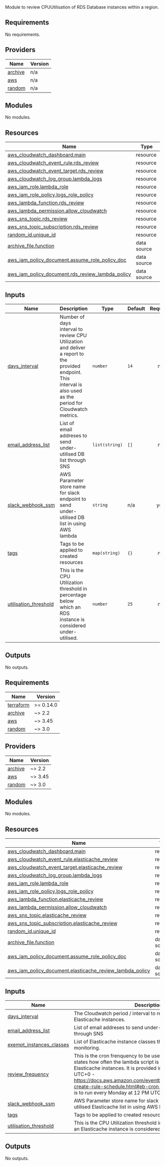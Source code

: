 Module to review CPUUtilisation of RDS Database instances within a region. 

## Requirements

No requirements.

## Providers

| Name | Version |
|------|---------|
| <a name="provider_archive"></a> [archive](#provider\_archive) | n/a |
| <a name="provider_aws"></a> [aws](#provider\_aws) | n/a |
| <a name="provider_random"></a> [random](#provider\_random) | n/a |

## Modules

No modules.

## Resources

| Name | Type |
|------|------|
| [aws_cloudwatch_dashboard.main](https://registry.terraform.io/providers/hashicorp/aws/latest/docs/resources/cloudwatch_dashboard) | resource |
| [aws_cloudwatch_event_rule.rds_review](https://registry.terraform.io/providers/hashicorp/aws/latest/docs/resources/cloudwatch_event_rule) | resource |
| [aws_cloudwatch_event_target.rds_review](https://registry.terraform.io/providers/hashicorp/aws/latest/docs/resources/cloudwatch_event_target) | resource |
| [aws_cloudwatch_log_group.lambda_logs](https://registry.terraform.io/providers/hashicorp/aws/latest/docs/resources/cloudwatch_log_group) | resource |
| [aws_iam_role.lambda_role](https://registry.terraform.io/providers/hashicorp/aws/latest/docs/resources/iam_role) | resource |
| [aws_iam_role_policy.logs_role_policy](https://registry.terraform.io/providers/hashicorp/aws/latest/docs/resources/iam_role_policy) | resource |
| [aws_lambda_function.rds_review](https://registry.terraform.io/providers/hashicorp/aws/latest/docs/resources/lambda_function) | resource |
| [aws_lambda_permission.allow_cloudwatch](https://registry.terraform.io/providers/hashicorp/aws/latest/docs/resources/lambda_permission) | resource |
| [aws_sns_topic.rds_review](https://registry.terraform.io/providers/hashicorp/aws/latest/docs/resources/sns_topic) | resource |
| [aws_sns_topic_subscription.rds_review](https://registry.terraform.io/providers/hashicorp/aws/latest/docs/resources/sns_topic_subscription) | resource |
| [random_id.unique_id](https://registry.terraform.io/providers/hashicorp/random/latest/docs/resources/id) | resource |
| [archive_file.function](https://registry.terraform.io/providers/hashicorp/archive/latest/docs/data-sources/file) | data source |
| [aws_iam_policy_document.assume_role_policy_doc](https://registry.terraform.io/providers/hashicorp/aws/latest/docs/data-sources/iam_policy_document) | data source |
| [aws_iam_policy_document.rds_review_lambda_policy](https://registry.terraform.io/providers/hashicorp/aws/latest/docs/data-sources/iam_policy_document) | data source |

## Inputs

| Name | Description | Type | Default | Required |
|------|-------------|------|---------|:--------:|
| <a name="input_days_interval"></a> [days\_interval](#input\_days\_interval) | Number of days interval to review CPU Utilization and deliver a report to the provided endpoint. This interval is also used as the period for Cloudwatch metrics. | `number` | `14` | no |
| <a name="input_email_address_list"></a> [email\_address\_list](#input\_email\_address\_list) | List of email addreses to send under-utilised DB list through SNS | `list(string)` | `[]` | no |
| <a name="input_slack_webhook_ssm"></a> [slack\_webhook\_ssm](#input\_slack\_webhook\_ssm) | AWS Parameter store name for slack endpoint to send under-utilised DB list in using AWS lambda | `string` | n/a | yes |
| <a name="input_tags"></a> [tags](#input\_tags) | Tags to be applied to created resources | `map(string)` | `{}` | no |
| <a name="input_utilisation_threshold"></a> [utilisation\_threshold](#input\_utilisation\_threshold) | This is the CPU Utilization threshold in percentage below which an RDS instance is considered under-utilised. | `number` | `25` | no |

## Outputs

No outputs.

<!-- BEGIN_TF_DOCS -->
## Requirements

| Name | Version |
|------|---------|
| <a name="requirement_terraform"></a> [terraform](#requirement\_terraform) | >= 0.14.0 |
| <a name="requirement_archive"></a> [archive](#requirement\_archive) | ~> 2.2 |
| <a name="requirement_aws"></a> [aws](#requirement\_aws) | ~> 3.45 |
| <a name="requirement_random"></a> [random](#requirement\_random) | ~> 3.0 |

## Providers

| Name | Version |
|------|---------|
| <a name="provider_archive"></a> [archive](#provider\_archive) | ~> 2.2 |
| <a name="provider_aws"></a> [aws](#provider\_aws) | ~> 3.45 |
| <a name="provider_random"></a> [random](#provider\_random) | ~> 3.0 |

## Modules

No modules.

## Resources

| Name | Type |
|------|------|
| [aws_cloudwatch_dashboard.main](https://registry.terraform.io/providers/hashicorp/aws/latest/docs/resources/cloudwatch_dashboard) | resource |
| [aws_cloudwatch_event_rule.elasticache_review](https://registry.terraform.io/providers/hashicorp/aws/latest/docs/resources/cloudwatch_event_rule) | resource |
| [aws_cloudwatch_event_target.elasticache_review](https://registry.terraform.io/providers/hashicorp/aws/latest/docs/resources/cloudwatch_event_target) | resource |
| [aws_cloudwatch_log_group.lambda_logs](https://registry.terraform.io/providers/hashicorp/aws/latest/docs/resources/cloudwatch_log_group) | resource |
| [aws_iam_role.lambda_role](https://registry.terraform.io/providers/hashicorp/aws/latest/docs/resources/iam_role) | resource |
| [aws_iam_role_policy.logs_role_policy](https://registry.terraform.io/providers/hashicorp/aws/latest/docs/resources/iam_role_policy) | resource |
| [aws_lambda_function.elasticache_review](https://registry.terraform.io/providers/hashicorp/aws/latest/docs/resources/lambda_function) | resource |
| [aws_lambda_permission.allow_cloudwatch](https://registry.terraform.io/providers/hashicorp/aws/latest/docs/resources/lambda_permission) | resource |
| [aws_sns_topic.elasticache_review](https://registry.terraform.io/providers/hashicorp/aws/latest/docs/resources/sns_topic) | resource |
| [aws_sns_topic_subscription.elasticache_review](https://registry.terraform.io/providers/hashicorp/aws/latest/docs/resources/sns_topic_subscription) | resource |
| [random_id.unique_id](https://registry.terraform.io/providers/hashicorp/random/latest/docs/resources/id) | resource |
| [archive_file.function](https://registry.terraform.io/providers/hashicorp/archive/latest/docs/data-sources/file) | data source |
| [aws_iam_policy_document.assume_role_policy_doc](https://registry.terraform.io/providers/hashicorp/aws/latest/docs/data-sources/iam_policy_document) | data source |
| [aws_iam_policy_document.elasticache_review_lambda_policy](https://registry.terraform.io/providers/hashicorp/aws/latest/docs/data-sources/iam_policy_document) | data source |

## Inputs

| Name | Description | Type | Default | Required |
|------|-------------|------|---------|:--------:|
| <a name="input_days_interval"></a> [days\_interval](#input\_days\_interval) | The Cloudwatch period / interval to review metrics for the Elasticache instances. | `number` | `7` | no |
| <a name="input_email_address_list"></a> [email\_address\_list](#input\_email\_address\_list) | List of email addreses to send under-utilised Elasticache list through SNS | `list(string)` | `[]` | no |
| <a name="input_exempt_instances_classes"></a> [exempt\_instances\_classes](#input\_exempt\_instances\_classes) | List of Elasticache instance classes that are expemted from monitoring. | `list(string)` | `[]` | no |
| <a name="input_review_frequency"></a> [review\_frequency](#input\_review\_frequency) | This is the cron frenquency to be used by the lambda script. It states how often the lambda script is to be run to review the Elasticache instances. It is provided in AWS cron expression in UTC+0 - https://docs.aws.amazon.com/eventbridge/latest/userguide/eb-create-rule-schedule.html#eb-cron-expressions. Default value is to run every Monday at 12 PM UTC. | `string` | `"0 12 ? * 2 *"` | no |
| <a name="input_slack_webhook_ssm"></a> [slack\_webhook\_ssm](#input\_slack\_webhook\_ssm) | AWS Parameter store name for slack endpoint to send under-utilised Elasticache list in using AWS lambda | `string` | n/a | yes |
| <a name="input_tags"></a> [tags](#input\_tags) | Tags to be applied to created resources | `map(string)` | `{}` | no |
| <a name="input_utilisation_threshold"></a> [utilisation\_threshold](#input\_utilisation\_threshold) | This is the CPU Utilization threshold in percentage below which an Elasticache instance is considered under-utilised. | `number` | `25` | no |

## Outputs

No outputs.
<!-- END_TF_DOCS -->